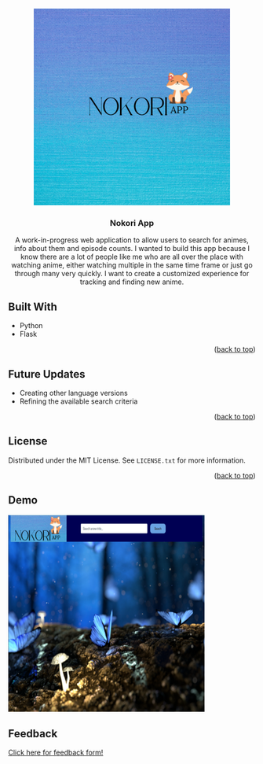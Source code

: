 <!-- PROJECT LOGO -->
<br />
<div align="center">
  <a href="https://github.com/S-Hightower/Nokori_App">
    <img src="/images/nokoriLogo.png" alt="Logo" width="400" height="400">
  </a>

<h3 align="center">Nokori App</h3>

  <p align="center">
    A work-in-progress web application to allow users to search for animes, info about them and episode counts.
    I wanted to build this app because I know there are a lot of people like me who are all over the place with watching anime, either watching multiple in the same time frame or just go through many very quickly. I want to create a customized experience for tracking and finding new anime.
  </p>
</div>

<!-- ABOUT THE PROJECT -->
## Built With

* Python
* Flask

<p align="right">(<a href="#top">back to top</a>)</p>

<!-- USAGE EXAMPLES -->
## Future Updates

* Creating other language versions
* Refining the available search criteria

<p align="right">(<a href="#top">back to top</a>)</p>

<!-- LICENSE -->
## License

Distributed under the MIT License. See `LICENSE.txt` for more information.

<p align="right">(<a href="#top">back to top</a>)</p>

## Demo

<img src="/images/mainview.png" alt="main view of Nokori App" width="400" height="400">

## Feedback

<a href="https://forms.gle/3iHNBFnmXnL6mKeo9">Click here for feedback form!</a>

